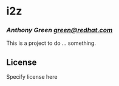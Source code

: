 # i2z
### _Anthony Green <green@redhat.com>_

This is a project to do ... something.

## License

Specify license here

